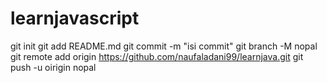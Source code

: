 # learnjavascript

git init
git add README.md
git commit -m "isi commit"
git branch -M nopal
git remote add origin https://github.com/naufaladani99/learnjava.git
git push -u oirigin nopal
